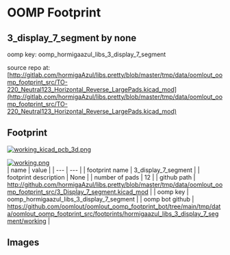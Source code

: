 # OOMP Footprint  
## 3_display_7_segment  by none  
  
oomp key: oomp_hormigaazul_libs_3_display_7_segment  
  
source repo at: [http://gitlab.com/hormigaAzul/libs.pretty/blob/master/tmp/data/oomlout_oomp_footprint_src/TO-220_Neutral123_Horizontal_Reverse_LargePads.kicad_mod](http://gitlab.com/hormigaAzul/libs.pretty/blob/master/tmp/data/oomlout_oomp_footprint_src/TO-220_Neutral123_Horizontal_Reverse_LargePads.kicad_mod)  
## Footprint  
  
[![working_kicad_pcb_3d.png](working_kicad_pcb_3d_600.png)](working_kicad_pcb_3d.png)  
  
[![working.png](working_600.png)](working.png)  
| name | value | 
| --- | --- | 
| footprint name | 3_display_7_segment | 
| footprint description | None | 
| number of pads | 12 | 
| github path | http://github.com/hormigaAzul/libs.pretty/blob/master/tmp/data/oomlout_oomp_footprint_src/3_Display_7_segment.kicad_mod | 
| oomp key | oomp_hormigaazul_libs_3_display_7_segment | 
| oomp bot github | https://github.com/oomlout/oomlout_oomp_footprint_bot/tree/main/tmp/data/oomlout_oomp_footprint_src/footprints/hormigaazul_libs_3_display_7_segment/working | 
## Images  
